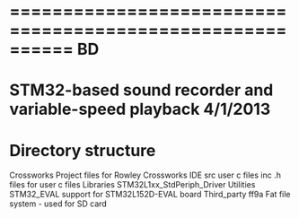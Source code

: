 ==========================================================
BD
==========================================================
STM32-based sound recorder and variable-speed playback
4/1/2013
==========================================================

Directory structure
===================
Crossworks
 Project files for Rowley Crossworks IDE
src
 user c files
inc
 .h files for user c files
Libraries
  STM32L1xx_StdPeriph_Driver
Utilities
  STM32_EVAL
    support for STM32L152D-EVAL board
  Third_party
    ff9a
      Fat file system - used for SD card
    
